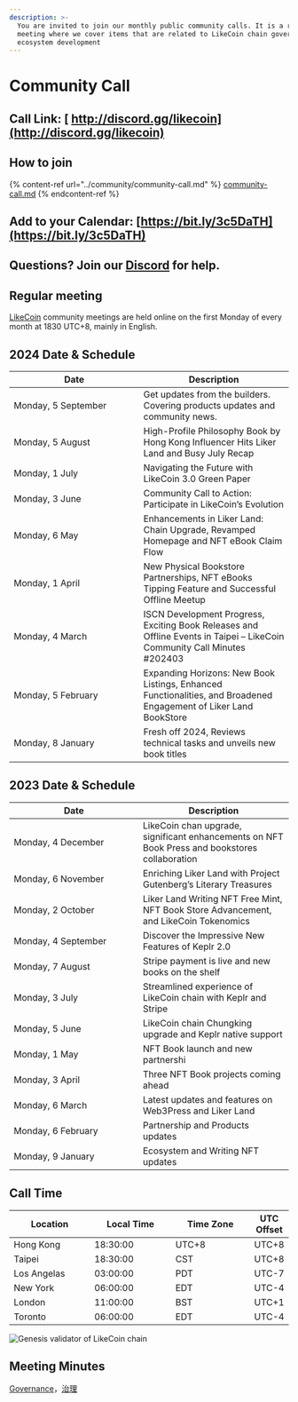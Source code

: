 ```yaml
---
description: >-
  You are invited to join our monthly public community calls. It is a recurrent
  meeting where we cover items that are related to LikeCoin chain governance and
  ecosystem development
---
```


# Community Call

## Call Link: [ http://discord.gg/likecoin](http://discord.gg/likecoin)

## How to join

{% content-ref url="../community/community-call.md" %}
[community-call.md](../community/community-call.md)
{% endcontent-ref %}

## Add to your Calendar: [https://bit.ly/3c5DaTH](https://bit.ly/3c5DaTH)

## Questions? Join our [Discord](http://discord.gg/likecoin) for help.

## Regular meeting

[LikeCoin](https://like.co/) community meetings are held online on the first Monday of every month at 1830 UTC+8, mainly in English.

## **2024 Date & Schedule**

<table><thead><tr><th width="218">Date </th><th>Description</th></tr></thead><tbody><tr><td>Monday, 5 September</td><td>Get updates from the builders. Covering products updates and community news.</td></tr><tr><td>Monday, 5 August</td><td>High-Profile Philosophy Book by Hong Kong Influencer Hits Liker Land and Busy July Recap</td></tr><tr><td>Monday, 1 July</td><td>Navigating the Future with LikeCoin 3.0 Green Paper</td></tr><tr><td>Monday, 3 June</td><td>Community Call to Action: Participate in LikeCoin’s Evolution</td></tr><tr><td>Monday, 6 May</td><td>Enhancements in Liker Land: Chain Upgrade, Revamped Homepage and NFT eBook Claim Flow</td></tr><tr><td>Monday, 1 April</td><td>New Physical Bookstore Partnerships, NFT eBooks Tipping Feature and Successful Offline Meetup</td></tr><tr><td>Monday, 4 March</td><td>ISCN Development Progress, Exciting Book Releases and Offline Events in Taipei – LikeCoin Community Call Minutes #202403</td></tr><tr><td>Monday, 5 February</td><td>Expanding Horizons: New Book Listings, Enhanced Functionalities, and Broadened Engagement of Liker Land BookStore</td></tr><tr><td>Monday, 8 January </td><td>Fresh off 2024, Reviews technical tasks and unveils new book titles</td></tr></tbody></table>

## **2023 Date & Schedule**

<table><thead><tr><th width="217">Date </th><th>Description</th></tr></thead><tbody><tr><td>Monday, 4 December</td><td>LikeCoin chan upgrade, significant enhancements on NFT Book Press and bookstores collaboration</td></tr><tr><td>Monday, 6 November</td><td>Enriching Liker Land with Project Gutenberg’s Literary Treasures</td></tr><tr><td>Monday, 2 October</td><td>Liker Land Writing NFT Free Mint, NFT Book Store Advancement, and LikeCoin Tokenomics</td></tr><tr><td>Monday, 4 September</td><td>Discover the Impressive New Features of Keplr 2.0</td></tr><tr><td>Monday, 7 August</td><td>Stripe payment is live and new books on the shelf</td></tr><tr><td>Monday, 3 July</td><td>Streamlined experience of LikeCoin chain with Keplr and Stripe</td></tr><tr><td>Monday, 5 June</td><td>LikeCoin chain Chungking upgrade and Keplr native support</td></tr><tr><td>Monday, 1 May</td><td>NFT Book launch and new partnershi</td></tr><tr><td>Monday, 3 April</td><td>Three NFT Book projects coming ahead</td></tr><tr><td>Monday, 6 March</td><td>Latest updates and features on Web3Press and Liker Land</td></tr><tr><td>Monday, 6 February</td><td>Partnership and Products updates</td></tr><tr><td>Monday, 9 January</td><td>Ecosystem and Writing NFT updates</td></tr></tbody></table>

## **Call Time**

<table><thead><tr><th width="150">Location</th><th width="150">Local Time</th><th width="150">Time Zone</th><th>UTC Offset</th></tr></thead><tbody><tr><td>Hong Kong</td><td>18:30:00</td><td>UTC+8</td><td>UTC+8</td></tr><tr><td>Taipei</td><td>18:30:00</td><td>CST</td><td>UTC+8</td></tr><tr><td>Los Angelas</td><td>03:00:00</td><td>PDT</td><td>UTC-7</td></tr><tr><td>New York</td><td>06:00:00</td><td>EDT</td><td>UTC-4</td></tr><tr><td>London</td><td>11:00:00</td><td>BST</td><td>UTC+1</td></tr><tr><td>Toronto</td><td>06:00:00</td><td>EDT</td><td>UTC-4</td></tr></tbody></table>

![Genesis validator of LikeCoin chain](../../.gitbook/assets/LikeCoin\_AD70\_Validators-01.png)

## Meeting Minutes

[Governance](https://blog.like.co/category/governance/)，[治理](https://blog.like.co/zh/category/%E6%B2%BB%E7%90%86/)

